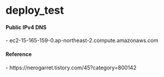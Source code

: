 # deploy_test

<h4>Public IPv4 DNS</h4>
- ec2-15-165-159-0.ap-northeast-2.compute.amazonaws.com

<h4>Reference</h4>
- https://nerogarret.tistory.com/45?category=800142
